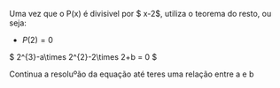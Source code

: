 Uma vez que o P(x) é divisivel por $ x-2$, utiliza o teorema do resto, ou seja: 


 - $P(2) = 0$

 $ 2^{3}-a\times 2^{2}-2\times 2+b = 0 $ 

Continua a resoluºão da equação até teres uma relação entre a e b
